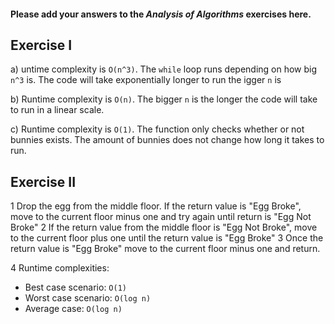 #### Please add your answers to the ***Analysis of  Algorithms*** exercises here.

## Exercise I

a) untime complexity is `O(n^3)`. The `while` loop runs depending on how big `n^3` is. The code will take exponentially longer to run the igger `n` is



b) Runtime complexity is `O(n)`. The bigger `n` is the longer the code will take to run in a linear scale.


c) Runtime complexity is `O(1)`. The function only checks whether or not bunnies exists. The amount of bunnies does not change how long it takes to run.


## Exercise II
1 Drop the egg from the middle floor. If the return value is "Egg Broke", move to the current floor minus one and try again until return is "Egg Not Broke"
2 If the return value from the middle floor is "Egg Not Broke", move to the current floor plus one until the return value is "Egg Broke"
3 Once the return value is "Egg Broke" move to the current floor minus one and return.

4 Runtime complexities:
- Best case scenario: `O(1)`
- Worst case scenario: `O(log n)`
- Average case: `O(log n)`



